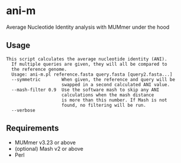 # ani-m
Average Nucleotide Identity analysis with MUMmer under the hood

## Usage

```
This script calculates the average nucleotide identity (ANI).
  If multiple queries are given, they will all be compared to
  the reference genome.
  Usage: ani-m.pl reference.fasta query.fasta [query2.fasta...]
  --symmetric        When given, the reference and query will be
                     swapped in a second calculated ANI value.
  --mash-filter 0.9  Use the software mash to skip any ANI
                     calculations when the mash distance
                     is more than this number. If Mash is not
                     found, no filtering will be run.
  --verbose
```

## Requirements

* MUMmer v3.23 or above
* (optional) Mash v2 or above
* Perl
